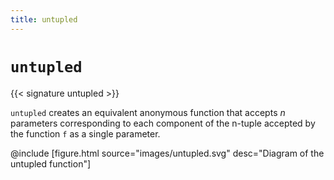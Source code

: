 ```yaml
---
title: untupled
---
```


# `untupled`

{{< signature untupled >}}

`untupled` creates an equivalent anonymous function that accepts _n_ parameters
corresponding to each component of the n-tuple accepted by the function `f` as a
single parameter.

@include [figure.html source="images/untupled.svg" desc="Diagram of the untupled function"]
